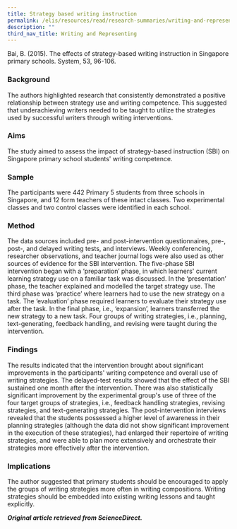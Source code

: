```yaml
---
title: Strategy based writing instruction
permalink: /elis/resources/read/research-summaries/writing-and-representing/strategy-based-writing-instruction/
description: ""
third_nav_title: Writing and Representing
---
```

Bai, B. (2015). The effects of strategy-based writing instruction in Singapore primary schools. System, 53, 96-106.

### Background

The authors highlighted research that consistently demonstrated a positive relationship between strategy use and writing competence. This suggested that underachieving writers needed to be taught to utilize the strategies used by successful writers through writing interventions.

### Aims

The study aimed to assess the impact of strategy-based instruction (SBI) on Singapore primary school students' writing competence.

### Sample

The participants were 442 Primary 5 students from three schools in Singapore, and 12 form teachers of these intact classes. Two experimental classes and two control classes were identified in each school.

### Method

The data sources included pre- and post-intervention questionnaires, pre-, post-, and delayed writing tests, and interviews. Weekly conferencing, researcher observations, and teacher journal logs were also used as other sources of evidence for the SBI intervention. The five-phase SBI intervention began with a ‘preparation’ phase, in which learners' current learning strategy use on a familiar task was discussed. In the ‘presentation’ phase, the teacher explained and modelled the target strategy use. The third phase was ‘practice’ where learners had to use the new strategy on a task. The ‘evaluation’ phase required learners to evaluate their strategy use after the task. In the final phase, i.e., ‘expansion’, learners transferred the new strategy to a new task. Four groups of writing strategies, i.e., planning, text-generating, feedback handling, and revising were taught during the intervention.

### Findings

The results indicated that the intervention brought about significant improvements in the participants' writing competence and overall use of writing strategies. The delayed-test results showed that the effect of the SBI sustained one month after the intervention. There was also statistically significant improvement by the experimental group's use of three of the four target groups of strategies, i.e., feedback handling strategies, revising strategies, and text-generating strategies. The post-intervention interviews revealed that the students possessed a higher level of awareness in their planning strategies (although the data did not show significant improvement in the execution of these strategies), had enlarged their repertoire of writing strategies, and were able to plan more extensively and orchestrate their strategies more effectively after the intervention.

### Implications

The author suggested that primary students should be encouraged to apply the groups of writing strategies more often in writing compositions. Writing strategies should be embedded into existing writing lessons and taught explicitly.

_**Original article retrieved from ScienceDirect.**_  
